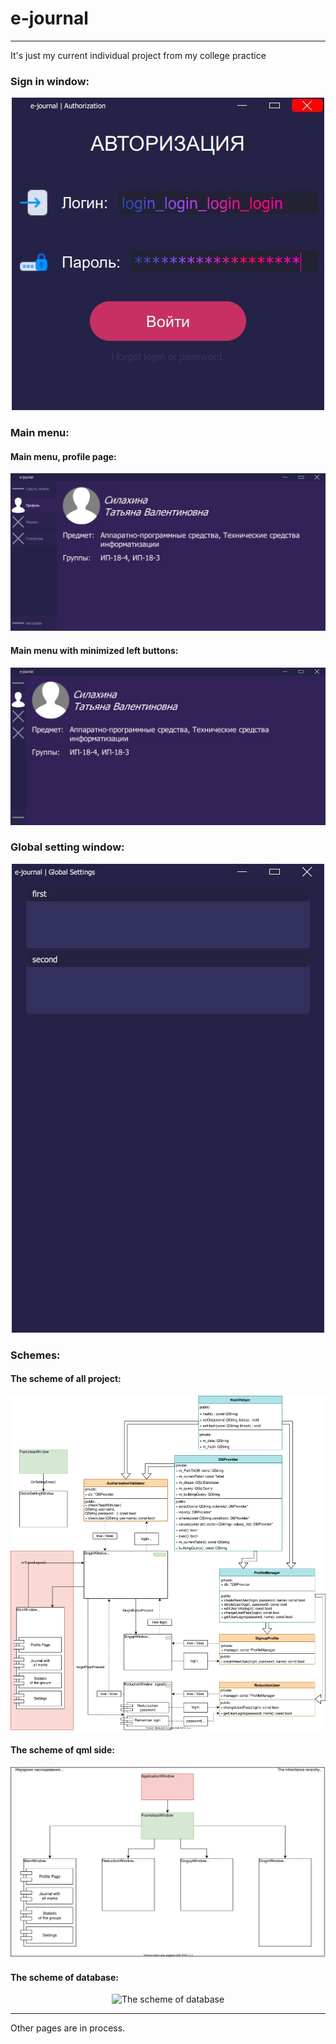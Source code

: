 # e-journal
***
It's just my current individual project from my college practice

### Sign in window:

<p align="center">
  <img src="Screenshots/AuthPage.jpeg" alt="LoginWindow.qml"/>
</p>

### Main menu:

#### Main menu, profile page:
<p align="center">
  <img src="Screenshots/MainWindow_Profile.jpeg" alt="MainWindow.qml/profile" />
</p>

#### Main menu with minimized left buttons:
<p align="center">
  <img src="Screenshots/MinimizeLeftPanel.jpeg" alt="MainWindow.qml (minimized left panel)"/>
</p>

### Global setting window:
<p align="center">
  <img src="Screenshots/GlobalSettingWindow.jpg" alt="GlobalSettingWindow.qml"/>
</p>

### Schemes:
#### The scheme of all project:
<p align="center">
  <img src="Screenshots/All system.svg" alt="The scheme of full project"/>
</p>

#### The scheme of qml side:
<p align="center">
  <img src="Screenshots/Front-End.svg" alt="The scheme of qml windows ierarchy"/>
</p>

#### The scheme of database:
<p align="center">
  <img src="Screenshots/e_journal_db_view.jpeg" alt="The scheme of database"/>
</p>


***

Other pages are in process.
